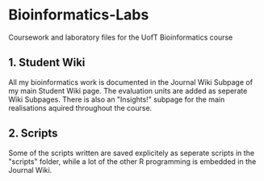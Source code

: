 # Bioinformatics-Labs
Coursework and laboratory files for the UofT Bioinformatics course

## 1. Student Wiki

All my bioinformatics work is documented in the Journal Wiki Subpage of my main Student Wiki page. The evaluation units are added as seperate Wiki Subpages. There is also an "Insights!" subpage for the main realisations aquired throughout the course. 

## 2. Scripts

Some of the scripts written are saved explicitely as seperate scripts in the "scripts" folder, while a lot of the other R programming is embedded in the Journal Wiki.
